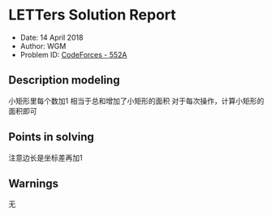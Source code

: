
# LETTers Solution Report

- Date: 14 April 2018
- Author: WGM
- Problem ID: [CodeForces - 552A](http://codeforces.com/problemset/problem/552/A)

## Description modeling

小矩形里每个数加1 相当于总和增加了小矩形的面积
对于每次操作，计算小矩形的面积即可

## Points in solving

注意边长是坐标差再加1

## Warnings

无

